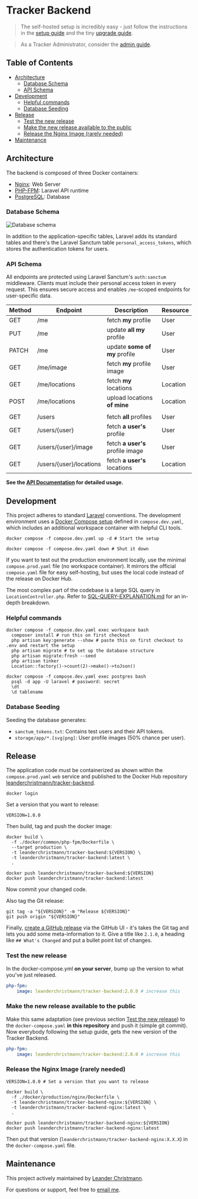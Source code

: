 # Tracker Backend <!-- omit in toc -->

> The self-hosted setup is incredibly easy - just follow the instructions in the [setup guide](docs/SETUP-GUIDE.md)
> and the tiny [upgrade guide](docs/UPGRADE-GUIDE.md).

> As a Tracker Administrator, consider the [admin guide](docs/ADMIN-GUIDE.md).

## Table of Contents <!-- omit in toc -->

- [Architecture](#architecture)
  - [Database Schema](#database-schema)
  - [API Schema](#api-schema)
- [Development](#development)
  - [Helpful commands](#helpful-commands)
  - [Database Seeding](#database-seeding)
- [Release](#release)
  - [Test the new release](#test-the-new-release)
  - [Make the new release available to the public](#make-the-new-release-available-to-the-public)
  - [Release the Nginx Image (rarely needed)](#release-the-nginx-image-rarely-needed)
- [Maintenance](#maintenance)

## Architecture

The backend is composed of three Docker containers:

- [Nginx](https://nginx.org/): Web Server
- [PHP-FPM](https://www.php.net/manual/de/install.fpm.php): Laravel API runtime
- [PostgreSQL](https://www.postgresql.org/): Database

### Database Schema

![Database schema](docs/db-schema.drawio.svg)

In addition to the application-specific tables, Laravel adds its standard tables and there's the Laravel Sanctum table `personal_access_tokens`, which stores the authentication tokens for users.

### API Schema

All endpoints are protected using Laravel Sanctum's `auth:sanctum` middleware.
Clients must include their personal access token in every request.
This ensures secure access and enables `/me`-scoped endpoints for user-specific data.

| Method | Endpoint                | Description                      | Resource |
|--------|-------------------------|----------------------------------|----------|
| GET    | /me                     | fetch **my** profile             | User     |
| PUT    | /me                     | update **all my** profile        | User     |
| PATCH  | /me                     | update **some of my** profile    | User     |
| GET    | /me/image               | fetch **my** profile image       | User     |
| GET    | /me/locations           | fetch **my** locations           | Location |
| POST   | /me/locations           | upload locations **of mine**     | Location |
|        |                         |                                  |          |
| GET    | /users                  | fetch **all** profiles           | User     |
| GET    | /users/{user}           | fetch **a user's** profile       | User     |
| GET    | /users/{user}/image     | fetch **a user's** profile image | User     |
| GET    | /users/{user}/locations | fetch **a user's** locations     | Location |

**See the [API Documentation](docs/API-DOCUMENTATION.md) for detailed usage.**

## Development

This project adheres to standard [Laravel](https://laravel.com/docs/12.x) conventions.
The development environment uses a [Docker Compose setup](docs/DOCKER-COMPOSE.md) defined in `compose.dev.yaml`,
which includes an additional workspace container with helpful CLI tools.

```shell
docker compose -f compose.dev.yaml up -d # Start the setup
```

```shell
docker compose -f compose.dev.yaml down # Shut it down
```

If you want to test out the production environment locally, use the minimal `compose.prod.yaml` file (no workspace container).
It mirrors the official `compose.yaml` file for easy self-hosting, but uses the local code instead of the release on Docker Hub.

The most complex part of the codebase is a large SQL query in `LocationController.php`. Refer to [SQL-QUERY-EXPLANATION.md](docs/SQL-QUERY-EXPLANATION.md) for an in-depth breakdown.

### Helpful commands

```shell
docker compose -f compose.dev.yaml exec workspace bash
  composer install # run this on first checkout
  php artisan key:generate --show # paste this on first checkout to .env and restart the setup
  php artisan migrate # to set up the database structure
  php artisan migrate:fresh --seed
  php artisan tinker
  Location::factory()->count(2)->make()->toJson()
  
docker compose -f compose.dev.yaml exec postgres bash
  psql -d app -U laravel # password: secret
  \dt
  \d tablename
```

### Database Seeding

Seeding the database generates:

- `sanctum_tokens.txt`: Contains test users and their API tokens.
- `storage/app/*.[svg|png]`: User profile images (50% chance per user).

## Release

The application code must be containerized as shown within the `compose.prod.yaml` `web` service
and published to the Docker Hub repository [leanderchristmann/tracker-backend](https://hub.docker.com/repository/docker/leanderchristmann/tracker-backend/general).

```shell
docker login
```

Set a version that you want to release:

```shell
VERSION=1.0.0
```

Then build, tag and push the docker image:

```shell
docker build \
  -f ./docker/common/php-fpm/Dockerfile \
  --target production \
  -t leanderchristmann/tracker-backend:${VERSION} \
  -t leanderchristmann/tracker-backend:latest \
  .
```

```shell
docker push leanderchristmann/tracker-backend:${VERSION}
docker push leanderchristmann/tracker-backend:latest
```

Now commit your changed code.

Also tag the Git release: 

```shell
git tag -a "${VERSION}" -m "Release ${VERSION}"
git push origin "${VERSION}"
```

Finally, [create a GitHub release](https://github.com/lchristmann/selfhosted-tracker-backend/releases) via the GitHub UI -
it's takes the Git tag and lets you add some meta-information to it.
Give a title like `2.1.0`, a heading like `## What's Changed` and put a bullet point list of changes.

### Test the new release

In the docker-compose.yml **on your server**, bump up the version to what you've just released.

```yaml
php-fpm:
    image: leanderchristmann/tracker-backend:2.0.0 # increase this
```

### Make the new release available to the public

Make this same adaptation (see previous section [Test the new release](#test-the-new-release)) to the `docker-compose.yaml` **in this repository** and push it (simple git commit).
Now everybody following the setup guide, gets the new version of the Tracker Backend.

```yaml
php-fpm:
    image: leanderchristmann/tracker-backend:2.0.0 # increase this
```

### Release the Nginx Image (rarely needed)

```shell
VERSION=1.0.0 # Set a version that you want to release
```

```shell
docker build \
  -f ./docker/production/nginx/Dockerfile \
  -t leanderchristmann/tracker-backend-nginx:${VERSION} \
  -t leanderchristmann/tracker-backend-nginx:latest \
  .
```

```shell
docker push leanderchristmann/tracker-backend-nginx:${VERSION}
docker push leanderchristmann/tracker-backend-nginx:latest
```

Then put that version (`leanderchristmann/tracker-backend-nginx:X.X.X`) in the `docker-compose.yaml` file.

## Maintenance

This project actively maintained by [Leander Christmann](https://github.com/lchristmann).

For questions or support, feel free to [email me](mailto:hello@lchristmann.com).
